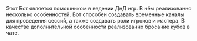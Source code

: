 Этот Бот является помошником в ведении ДнД игр.
В нём реализованно несколько особенностей.
Бот способен создавать временные каналы для проведения сессий, а также создавать роли игроков и мастера.
В качестве дополнительной особенности реализованно бросание кубов в чате.
